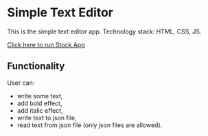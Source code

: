 # Simple Text Editor
This is the simple text editor app. Technology stack: HTML, CSS, JS.

[Click here to run Stock App](https://mszczegodzinski.github.io/text-editor/)

## Functionality
User can:
- write some text,
- add bold effect,
- add italic effect,
- write text to json file,
- read text from json file (only json files are allowed).

